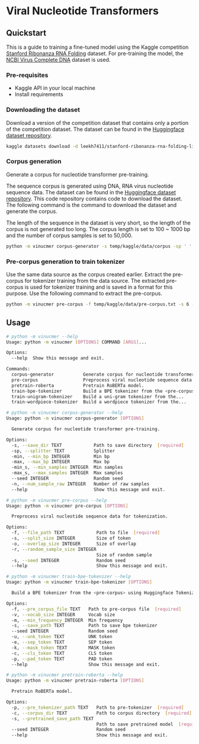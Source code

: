 # Viral Nucleotide Transformers
## Quickstart
This is a guide to training a fine-tuned model using the Kaggle competition [Stanford Ribonanza RNA Folding](https://www.kaggle.com/competitions/stanford-ribonanza-rna-folding) dataset. 
For pre-training the model, the [NCBI Virus Complete DNA](https://huggingface.co/datasets/LKarlo/ncbi-virus-complete-dna-v230722) dataset is used.

### Pre-requisites
- Kaggle API in your local machine
- Install requirements

### Downloading the dataset
Download a version of the competition dataset that contains only a portion of the competition dataset. The dataset can be found in the [Huggingface dataset repository](https://huggingface.co/datasets/LKarlo/ncbi-virus-complete-dna-v230722).
```bash
kaggle datasets download -d leekh7411/stanford-ribonanza-rna-folding-light-version
```

### Corpus generation
Generate a corpus for nucleotide transformer pre-training.

The sequence corpus is generated using DNA, RNA virus nucleotide sequence data. The dataset can be found in the [Huggingface dataset repository](https://huggingface.co/datasets/LKarlo/ncbi-virus-complete-dna-v230722). This code repository contains code to download the dataset. The following command is the command to download the dataset and generate the corpus.

The length of the sequence in the dataset is very short, so the length of the corpus is not generated too long. 
The corpus length is set to 100 ~ 1000 bp and the number of corpus samples is set to 50,000.
```bash
python -m vinucmer corpus-generator -s temp/kaggle/data/corpus -sp ' ' -min 100 -max 1000 -min_s 1000 -max_s 10000 -n 50000
```

### Pre-corpus generation to train tokenizer
Use the same data source as the corpus created earlier. Extract the pre-corpus for tokenizer training from the data source. The extracted pre-corpus is used for tokenizer training and is saved in a format for this purpose. Use the following command to extract the pre-corpus.
```bash
python -m vinucmer pre-corpus -f temp/kaggle/data/pre-corpus.txt -s 6 -o 3 -r 30000 -s 42
```


## Usage
```bash
# python -m vinucmer --help
Usage: python -m vinucmer [OPTIONS] COMMAND [ARGS]...

Options:
  --help  Show this message and exit.

Commands:
  corpus-generator           Generate corpus for nucleotide transformer...
  pre-corpus                 Preprocess viral nucleotide sequence data...
  pretrain-roberta           Pretrain RoBERTa model.
  train-bpe-tokenizer        Build a BPE tokenizer from the <pre-corpus>...
  train-unigram-tokenizer    Build a uni-gram tokenizer from the...
  train-wordpiece-tokenizer  Build a wordpiece tokenizer from the...
```
```bash
# python -m vinucmer corpus-generator --help
Usage: python -m vinucmer corpus-generator [OPTIONS]

  Generate corpus for nucleotide transformer pre-training.

Options:
  -s, --save_dir TEXT            Path to save directory  [required]
  -sp, --splitter TEXT           Splitter
  -min, --min_bp INTEGER         Min bp
  -max, --max_bp INTEGER         Max bp
  -min_s, --min_samples INTEGER  Min samples
  -max_s, --max_samples INTEGER  Max samples
  --seed INTEGER                 Random seed
  -n, --num_sample_raw INTEGER   Number of raw samples
  --help                         Show this message and exit.
```
```bash
# python -m vinucmer pre-corpus --help
Usage: python -m vinucmer pre-corpus [OPTIONS]

  Preprocess viral nucleotide sequence data for tokenization.

Options:
  -f, --file_path TEXT            Path to file  [required]
  -s, --split_size INTEGER        Size of token
  -o, --overlap_size INTEGER      Size of overlap
  -r, --random_sample_size INTEGER
                                  Size of random sample
  -s, --seed INTEGER              Random seed
  --help                          Show this message and exit.
```
```bash
# python -m vinucmer train-bpe-tokenizer --help
Usage: python -m vinucmer train-bpe-tokenizer [OPTIONS]

  Build a BPE tokenizer from the <pre-corpus> using Huggingface Tokenizers.

Options:
  -f, --pre_corpus_file TEXT   Path to pre-corpus file  [required]
  -v, --vocab_size INTEGER     Vocab size
  -m, --min_frequency INTEGER  Min frequency
  -s, --save_path TEXT         Path to save bpe tokenizer
  --seed INTEGER               Random seed
  -u, --unk_token TEXT         UNK token
  -e, --sep_token TEXT         SEP token
  -k, --mask_token TEXT        MASK token
  -c, --cls_token TEXT         CLS token
  -p, --pad_token TEXT         PAD token
  --help                       Show this message and exit.
```
```bash
# python -m vinucmer pretrain-roberta --help
Usage: python -m vinucmer pretrain-roberta [OPTIONS]

  Pretrain RoBERTa model.

Options:
  -p, --pre_tokenizer_path TEXT   Path to pre-tokenizer  [required]
  -c, --corpus_dir TEXT           Path to corpus directory  [required]
  -s, --pretrained_save_path TEXT
                                  Path to save pretrained model  [required]
  --seed INTEGER                  Random seed
  --help                          Show this message and exit.
```